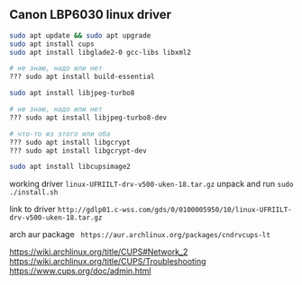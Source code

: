 ## Canon LBP6030 linux driver

```bash
sudo apt update && sudo apt upgrade
sudo apt install cups 
sudo apt install libglade2-0 gcc-libs libxml2

# не знаю, надо или нет
??? sudo apt install build-essential

sudo apt install libjpeg-turbo8

# не знаю, надо или нет
??? sudo apt install libjpeg-turbo8-dev

# что-то из этого или оба 
??? sudo apt install libgcrypt
??? sudo apt install libgcrypt-dev

sudo apt install libcupsimage2
```


working driver `linux-UFRIILT-drv-v500-uken-18.tar.gz`
unpack and run `sudo ./install.sh`


link to driver
`http://gdlp01.c-wss.com/gds/0/0100005950/10/linux-UFRIILT-drv-v500-uken-18.tar.gz`

arch aur package
` https://aur.archlinux.org/packages/cndrvcups-lt`

https://wiki.archlinux.org/title/CUPS#Network_2
https://wiki.archlinux.org/title/CUPS/Troubleshooting
https://www.cups.org/doc/admin.html


